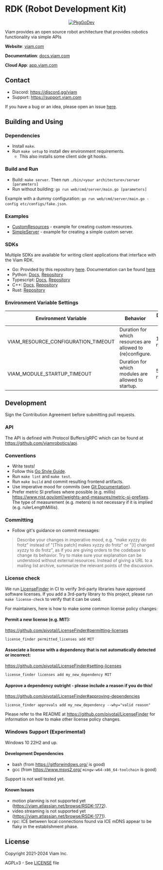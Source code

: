 # RDK (Robot Development Kit)

<p align="center">
  <a href="https://pkg.go.dev/go.viam.com/rdk"><img src="https://pkg.go.dev/badge/go.viam.com/rdk" alt="PkgGoDev"></a>
</p>

Viam provides an open source robot architecture that provides robotics functionality via simple APIs

**Website**: [viam.com](https://www.viam.com)

**Documentation**: [docs.viam.com](https://docs.viam.com)

**Cloud App**: [app.viam.com](https://app.viam.com)

## Contact

* Discord: <https://discord.gg/viam>
* Support: <https://support.viam.com>

If you have a bug or an idea, please open an issue [here](https://viam.atlassian.net/servicedesk/customer/portal/7).

## Building and Using

### Dependencies

* Install `make`.
* Run `make setup` to install dev environment requirements.
  * This also installs some client side git hooks.

### Build and Run
* Build: `make server`. Then run `./bin/<your architecture>/server [parameters]`
* Run without building: `go run web/cmd/server/main.go [parameters]`

Example with a dummy configuration: `go run web/cmd/server/main.go -config etc/configs/fake.json`.

### Examples
* [CustomResources](https://pkg.go.dev/go.viam.com/rdk/examples/customresources) - example for creating custom resources.
* [SimpleServer](https://pkg.go.dev/go.viam.com/rdk/examples/simpleserver) - example for creating a simple custom server.

### SDKs

Multiple SDKs are available for writing client applications that interface with the Viam RDK.

* Go: Provided by this repository [here](https://github.com/viamrobotics/rdk/tree/main/robot/client). Documentation can be found [here](https://pkg.go.dev/go.viam.com/rdk/robot/client)
* Python: [Docs](https://python.viam.dev), [Repository](https://github.com/viamrobotics/viam-python-sdk)
* Typescript: [Docs](https://ts.viam.dev/), [Repository](https://github.com/viamrobotics/viam-typescript-sdk/)
* C++: [Docs](https://cpp.viam.dev/), [Repository](https://github.com/viamrobotics/viam-cpp-sdk/)
* Rust: [Repository](https://github.com/viamrobotics/viam-rust-sdk)

### Environment Variable Settings

| **Environment Variable**            | **Behavior**                                                   | **Default Value**    |
|-------------------------------------|----------------------------------------------------------------|----------------------|
| VIAM_RESOURCE_CONFIGURATION_TIMEOUT | Duration for which resources are allowed to (re)configure.     | 1 minute             |
| VIAM_MODULE_STARTUP_TIMEOUT         | Duration for which modules are allowed to startup.             | 5 minutes            |

## Development

Sign the Contribution Agreement before submitting pull requests.

### API

The API is defined with Protocol Buffers/gRPC which can be found at https://github.com/viamrobotics/api.

### Conventions

* Write tests!
* Follow this [Go Style Guide](https://github.com/uber-go/guide/blob/master/style.md).
* Run `make lint` and `make test`.
* Run `make build` and commit resulting frontend artifacts.
* Use imperative mood for commits (see [Git Documentation](https://git.kernel.org/pub/scm/git/git.git/tree/Documentation/SubmittingPatches?id=a5828ae6b52137b913b978e16cd2334482eb4c1f#n136)).
* Prefer metric SI prefixes where possible (e.g. millis) https://www.nist.gov/pml/weights-and-measures/metric-si-prefixes. The type of measurement (e.g. meters) is not necessary if it is implied (e.g. rulerLengthMillis).

### Committing

* Follow git's guidance on commit messages:
> Describe your changes in imperative mood, e.g. "make xyzzy do frotz"
> instead of "[This patch] makes xyzzy do frotz" or "[I] changed xyzzy
> to do frotz", as if you are giving orders to the codebase to change
> its behavior.  Try to make sure your explanation can be understood
> without external resources. Instead of giving a URL to a mailing list
> archive, summarize the relevant points of the discussion.


### License check

We run [LicenseFinder](https://github.com/pivotal/LicenseFinder) in CI to verify 3rd-party libraries have approved software licenses.
If you add a 3rd-party library to this project, please run `make license-check` to verify that it can be used.

For maintainers, here is how to make some common license policy changes:

#### Permit a new license (e.g. MIT):
https://github.com/pivotal/LicenseFinder#permitting-licenses
```
license_finder permitted_licenses add MIT
```

#### Associate a license with a dependency that is not automatically detected or incorrect:
https://github.com/pivotal/LicenseFinder#setting-licenses
```
license_finder licenses add my_new_dependency MIT
```

#### Approve a dependency outright - please include a reason if you do this!
https://github.com/pivotal/LicenseFinder#approving-dependencies
```
license_finder approvals add my_new_dependency --why="valid reason"
```

Please refer to the README at https://github.com/pivotal/LicenseFinder for information on how to make other license policy changes.

### Windows Support (Experimental)

Windows 10 22H2 and up.

#### Development Dependencies

* bash (from https://gitforwindows.org/ is good)
* gcc (from https://www.msys2.org/ `mingw-w64-x86_64-toolchain` is good)

Support is not well tested yet.

#### Known Issues

* motion planning is not supported yet (https://viam.atlassian.net/browse/RSDK-1772).
* video streaming is not supported yet (https://viam.atlassian.net/browse/RSDK-1771).
* rpc: ICE between local connections found via ICE mDNS appear to be flaky in the establishment phase.

## License
Copyright 2021-2024 Viam Inc.

AGPLv3 - See [LICENSE](https://github.com/viamrobotics/rdk/blob/main/LICENSE) file
